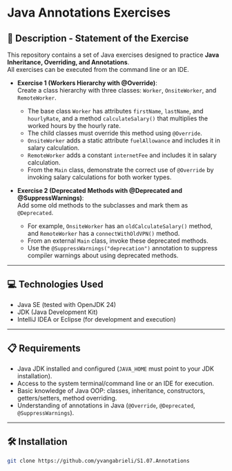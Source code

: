# Java Annotations Exercises

## 📄 Description - Statement of the Exercise

This repository contains a set of Java exercises designed to practice **Java Inheritance, Overriding, and Annotations**.  
All exercises can be executed from the command line or an IDE.  

- **Exercise 1 (Workers Hierarchy with @Override)**:  
  Create a class hierarchy with three classes: `Worker`, `OnsiteWorker`, and `RemoteWorker`.  
  - The base class `Worker` has attributes `firstName`, `lastName`, and `hourlyRate`, and a method `calculateSalary()` that multiplies the worked hours by the hourly rate.  
  - The child classes must override this method using `@Override`.  
  - `OnsiteWorker` adds a static attribute `fuelAllowance` and includes it in salary calculation.  
  - `RemoteWorker` adds a constant `internetFee` and includes it in salary calculation.  
  - From the `Main` class, demonstrate the correct use of `@Override` by invoking salary calculations for both worker types.  

- **Exercise 2 (Deprecated Methods with @Deprecated and @SuppressWarnings)**:  
  Add some old methods to the subclasses and mark them as `@Deprecated`.  
  - For example, `OnsiteWorker` has an `oldCalculateSalary()` method, and `RemoteWorker` has a `connectWithOldVPN()` method.  
  - From an external `Main` class, invoke these deprecated methods.  
  - Use the `@SuppressWarnings("deprecation")` annotation to suppress compiler warnings about using deprecated methods.  

---

## 💻 Technologies Used

- Java SE (tested with OpenJDK 24)  
- JDK (Java Development Kit)  
- IntelliJ IDEA or Eclipse (for development and execution)  

---

## 📋 Requirements

- Java JDK installed and configured (`JAVA_HOME` must point to your JDK installation).  
- Access to the system terminal/command line or an IDE for execution.  
- Basic knowledge of Java OOP: classes, inheritance, constructors, getters/setters, method overriding.  
- Understanding of annotations in Java (`@Override`, `@Deprecated`, `@SuppressWarnings`).  

---

## 🛠️ Installation

```bash
git clone https://github.com/yvangabrieli/S1.07.Annotations
```
